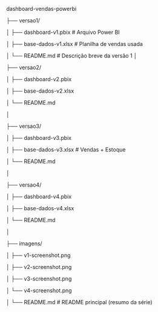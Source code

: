 dashboard-vendas-powerbi


├── versao1/

│   ├── dashboard-v1.pbix         # Arquivo Power BI

│   ├── base-dados-v1.xlsx        # Planilha de vendas usada

│   └── README.md                 # Descrição breve da versão 1
│

├── versao2/

│   ├── dashboard-v2.pbix

│   ├── base-dados-v2.xlsx

│   └── README.md

│

├── versao3/

│   ├── dashboard-v3.pbix

│   ├── base-dados-v3.xlsx        # Vendas + Estoque

│   └── README.md

│

├── versao4/

│   ├── dashboard-v4.pbix

│   ├── base-dados-v4.xlsx

│   └── README.md

│

├── imagens/

│   ├── v1-screenshot.png

│   ├── v2-screenshot.png

│   ├── v3-screenshot.png

│   └── v4-screenshot.png

│
└── README.md                     # README principal (resumo da série)

